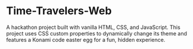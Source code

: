 # Time-Travelers-Web
A hackathon project built with vanilla HTML, CSS, and JavaScript. This project uses CSS custom properties to dynamically change its theme and features a Konami code easter egg for a fun, hidden experience.
